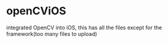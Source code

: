 # openCViOS

integrated OpenCV into iOS, this has all the files except for the framework(too many files to upload)
